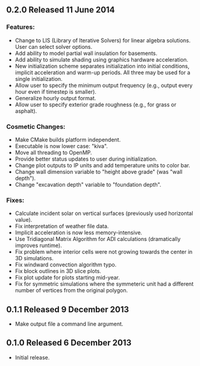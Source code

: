 0.2.0 Released 11 June 2014
---------------------------

### Features:
* Change to LIS (Library of Iterative Solvers) for linear algebra solutions. 
  User can select solver options.
* Add ability to model partial wall insulation for basements.
* Add ability to simulate shading using graphics hardware acceleration.
* New initialization scheme separates initialization into initial conditions, 
  implicit acceleration and warm-up periods. All three may be used for a single 
  initialization.
* Allow user to specify the minimum output frequency (e.g., output every hour 
  even if timestep is smaller). 
* Generalize hourly output format.
* Allow user to specify exterior grade roughness (e.g., for grass or asphalt).

### Cosmetic Changes:
* Make CMake builds platform independent.
* Executable is now lower case: "kiva".
* Move all threading to OpenMP.
* Provide better status updates to user during initialization.
* Change plot outputs to IP units and add temperature units to color bar.
* Change wall dimension variable to "height above grade" (was "wall depth").
* Change "excavation depth" variable to "foundation depth".

### Fixes:
* Calculate incident solar on vertical surfaces (previously used horizontal 
  value).
* Fix interpretation of weather file data.
* Implicit acceleration is now less memory-intensive.
* Use Tridiagonal Matrix Algorithm for ADI calculations (dramatically improves 
  runtime).
* Fix problem where interior cells were not growing towards the center in 3D 
  simulations.
* Fix windward convection algorithm typo.
* Fix block outlines in 3D slice plots.
* Fix plot update for plots starting mid-year.
* Fix for symmetric simulations where the symmeteric unit had a different number
  of vertices from the original polygon.

0.1.1 Released 9 December 2013
------------------------------
* Make output file a command line argument.

0.1.0 Released 6 December 2013
------------------------------
* Initial release.

